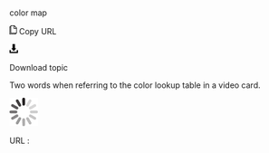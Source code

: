 # 

color map

![Copy URL](media/color-map/Copy.png)
Copy URL

![Download](media/color-map/Download.png)

Download topic

Two words when referring to the color lookup table in a video card.

![In progress](media/color-map/activity-large.gif)

URL :
